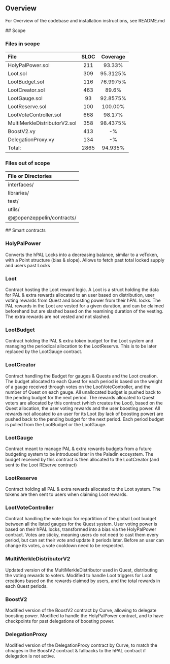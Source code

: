 ## Overview

For Overview of the codebase and installation instructions, see README.md

## Scope

### Files in scope

|File|SLOC|Coverage|
|:-|:-:|:-:|
|HolyPalPower.sol | 211 | 93.33% |
|Loot.sol | 309 | 95.3125% |
|LootBudget.sol | 116 | 76.9975% |
|LootCreator.sol | 463 | 89.6% |
|LootGauge.sol | 93 | 92.8575% |
|LootReserve.sol | 100 | 100.00% |
|LootVoteController.sol | 668 | 98.17% |
|MultiMerkleDistributorV2.sol | 358 | 98.4375% |
|BoostV2.vy | 413 | -% |
|DelegationProxy.vy | 134 | -% |
|Total: | 2865 | 94.935% |

### Files out of scope

|File or Directories|
|:-|
|interfaces/ |
|libraries/ |
|test/ |
|utils/ |
|@@openzeppelin/contracts/ |

## Smart contracts

### HolyPalPower

Converts the hPAL Locks into a decreasing balance, similar to a veToken, with a Point structure (bias & slope). Allows to fetch past total locked supply and users past Locks

### Loot

Contract hosting the Loot reward logic. A Loot is a struct holding the data for PAL & extra rewards allocated to an user based on distribution, user voting rewards from Quest and boosting power from their hPAL locks. The PAL rewards in the Loot are vested for a given duration, and can be claimed beforehand but are slashed based on the reamining duration of the vesting. The extra rewards are not vested and not slashed.

### LootBudget

Contract holding the PAL & extra token budget for the Loot system and managing the periodical allocation to the LootReserve. This is to be later replaced by the LootGauge contract.

### LootCreator

Contract handling the Budget for gauges & Quests and the Loot creation. The budget allocated to each Quest for each period is based on the weight of a gauge received through votes on the LootVoteController, and the number of Quest on each gauge. All unallocated budget is pushed back to the pending budget for the next period. The rewards allocated to Quest voters are allocated by this contract (which creates the Loot), based on the Quest allocation, the user voting rewards and the user boosting power. All rewards not allocated to an user for its Loot (by lack of boosting power) are pushed back to the pending budget for the next period.
Each period budget is pulled from the LootBudget or the LootGauge.

### LootGauge

Contract meant to manage PAL & extra rewards budgets from a future budgeting system to be introduced later in the Paladin ecosystem. The budget received by this contract is then allocated to the LootCreator (and sent to the Loot REserve contract) 

### LootReserve

Contract holding all PAL & extra rewards allocated to the Loot system. The tokens are then sent to users when claiming Loot rewards.

### LootVoteController

Contract handling the vote logic for repartition of the global Loot budget between all the listed gauges for the Quest system. User voting power is based on their hPAL locks, transformed into a bias via the HolyPalPower contract. Votes are sticky, meaning users do not need to cast them every period, but can set their vote and update it periods later. Before an user can change its votes, a vote cooldown need to be respected.

### MultiMerkleDistributorV2

Updated version of the MultiMerkleDistributor used in Quest, distributing the voting rewards to voters. Modified to handle Loot triggers for Loot creations based on the rewards claimed by users, and the total rewards in each Quest periods.

### BoostV2

Modified version of the BoostV2 contract by Curve, allowing to delegate boosting power. Modified to handle the HolyPalPower contract, and to have checkpoints for past delegations of boosting power.

### DelegationProxy

Modified version of the DelegationProxy contract by Curve, to match the chnages in the BoostV2 contract & fallbacks to the hPAL contract if delegation is not active.